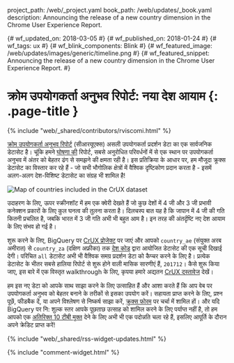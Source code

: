 project_path: /web/_project.yaml
book_path: /web/updates/_book.yaml
description: Announcing the release of a new country dimension in the Chrome User Experience Report.

{# wf_updated_on: 2018-03-05 #}
{# wf_published_on: 2018-01-24 #}
{# wf_tags: ux #}
{# wf_blink_components: Blink #}
{# wf_featured_image: /web/updates/images/generic/timeline.png #}
{# wf_featured_snippet: Announcing the release of a new country dimension in the Chrome User Experience Report. #}

# क्रोम उपयोगकर्ता अनुभव रिपोर्ट: नया देश आयाम {: .page-title }

{% include "web/_shared/contributors/rviscomi.html" %}

<div class="clearfix"></div>

[क्रोम उपयोगकर्ता अनुभव रिपोर्ट](/web/tools/chrome-user-experience-report/) (सीआरयूएक्स) असली उपयोगकर्ता प्रदर्शन डेटा का एक सार्वजनिक डेटासेट है। चूंकि हमने [घोषणा की](https://blog.chromium.org/2017/10/introducing-chrome-user-experience-report.html) रिपोर्ट, सबसे अनुरोधित परिवर्धनों में से एक स्थान पर उपयोगकर्ता अनुभव में अंतर को बेहतर ढंग से समझने की क्षमता रही है। इस प्रतिक्रिया के आधार पर, हम मौजूदा क्रूक्स डेटासेट का विस्तार कर रहे हैं - जो सभी भौगोलिक क्षेत्रों में वैश्विक दृष्टिकोण प्रदान करता है - इसमें अलग-अलग देश-विशिष्ट डेटासेट का संग्रह भी शामिल है!

<img src="/web/updates/images/2018/01/crux-countries.png"
    alt="Map of countries included in the CrUX dataset"/>

उदाहरण के लिए, ऊपर स्क्रीनशॉट में हम एक क्वेरी देखते हैं जो कुछ देशों में 4 जी और 3 जी प्रभावी कनेक्शन प्रकारों के लिए कुल घनत्व की तुलना करता है। दिलचस्प बात यह है कि जापान में 4 जी की गति कितनी प्रचलित है, जबकि भारत में 3 जी गति अभी भी बहुत आम है। इन तरह की अंतर्दृष्टि नए देश आयाम के लिए संभव हो गई है।

शुरू करने के लिए, BigQuery पर [CrUX प्रोजेक्ट](https://bigquery.cloud.google.com/dataset/chrome-ux-report:all) पर जाएं और आपको `country_ae` (संयुक्त अरब अमीरात) से `country_za` (दक्षिण अफ्रीका) तक [देश कोड](https://en.wikipedia.org/wiki/ISO_3166-1_alpha-2) द्वारा आयोजित डेटासेट की एक सूची दिखाई देगी। परिचित `all` डेटासेट अभी भी वैश्विक समग्र प्रदर्शन डेटा को कैप्चर करने के लिए है। प्रत्येक डेटासेट के भीतर सबसे हालिया रिपोर्ट से शुरू होने वाली मासिक सारणीएं हैं, `201712`। कैसे शुरू किया जाए, इस बारे में एक विस्तृत walkthrough के लिए, कृपया हमारे अद्यतन [CrUX दस्तावेज](/web/tools/chrome-user-experience-report/) देखें।

हम इस नए डेटा को आपके साथ साझा करने के लिए उत्साहित हैं और आशा करते हैं कि आप वेब पर उपयोगकर्ता अनुभव को बेहतर बनाने के तरीकों से इसका उपयोग करें। सहायता प्राप्त करने के लिए, प्रश्न पूछें, फीडबैक दें, या अपने विश्लेषण से निष्कर्ष साझा करें, [क्रुक्स फोरम](https://groups.google.com/a/chromium.org/forum/#!forum/chrome-ux-report) पर चर्चा में शामिल हों। और यदि BigQuery पर नि: शुल्क स्तर आपके पूछताछ उत्साह को शामिल करने के लिए पर्याप्त नहीं है, तो हम आपको एक [अतिरिक्त 10 टीबी मुक्त](https://docs.google.com/forms/d/e/1FAIpQLSeMYnz93JQuO7rPewVrKpLfxO7JREOysti0CQyRo31bc7cXHA/viewform) देने के लिए अभी भी एक पदोन्नति चला रहे हैं, इसलिए आपूर्ति के दौरान अपने क्रेडिट प्राप्त करें!

{% include "web/_shared/rss-widget-updates.html" %}

{% include "comment-widget.html" %}
